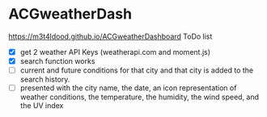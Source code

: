 # ACGweatherDash

https://m3t4ldood.github.io/ACGweatherDashboard
ToDo list
- [X] get 2 weather API Keys (weatherapi.com and moment.js)
- [X] search function works
- [ ] current and future conditions for that city and that city is added to the search history.
- [ ] presented with the city name, the date, an icon representation of weather conditions, the temperature, the humidity, the wind speed, and the UV index 
